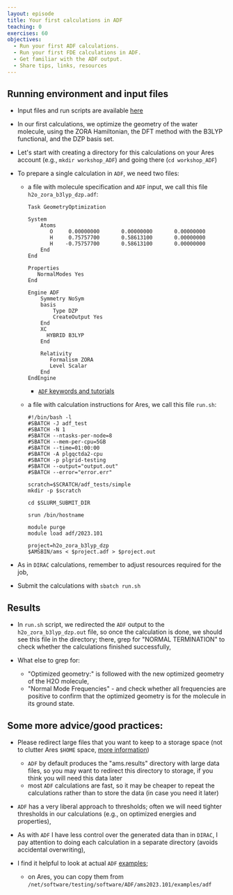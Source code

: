 ```yaml
---
layout: episode
title: Your first calculations in ADF
teaching: 0
exercises: 60
objectives:
  - Run your first ADF calculations.
  - Run your first FDE calculations in ADF.
  - Get familiar with the ADF output.
  - Share tips, links, resources
---
```


## Running environment and input files

- Input files and run scripts are available [here](https://github.com/qchemlab-embedding/2023-07-14-workshop-exercises/tree/main/adf/geomopt-h2o_zora_b3lyp_dzp)

- In our first calculations, we optimize the geometry of the water molecule, using the ZORA Hamiltonian, the DFT method with the B3LYP functional, and the DZP basis set.

- Let's start with creating a directory for this calculations on your Ares account (e.g., `mkdir workshop_ADF`) and going there (`cd workshop_ADF`)

- To prepare a single calculation in `ADF`, we need two files:

  - a file with molecule specification and `ADF` input, we call this file `h2o_zora_b3lyp_dzp.adf`:


    ```shell
    Task GeometryOptimization
      
    System
        Atoms
           O     0.00000000       0.00000000       0.00000000
           H     0.75757700       0.58613100       0.00000000
           H    -0.75757700       0.58613100       0.00000000
        End
    End
    
    Properties
       NormalModes Yes
    End
    
    Engine ADF
        Symmetry NoSym
        basis
            Type DZP
            CreateOutput Yes
        End
        XC
          HYBRID B3LYP
        End
    
        Relativity
           Formalism ZORA
           Level Scalar
        End
    EndEngine
    ``` 

    - [`ADF` keywords and tutorials](https://www.scm.com/doc/ADF/index.html)


  - a file with calculation instructions for Ares, we call this file `run.sh`:


      ```shell
      #!/bin/bash -l
      #SBATCH -J adf_test
      #SBATCH -N 1
      #SBATCH --ntasks-per-node=8
      #SBATCH --mem-per-cpu=5GB
      #SBATCH --time=01:00:00 
      #SBATCH -A plgqctda2-cpu
      #SBATCH -p plgrid-testing
      #SBATCH --output="output.out"
      #SBATCH --error="error.err"
      
      scratch=$SCRATCH/adf_tests/simple
      mkdir -p $scratch
      
      cd $SLURM_SUBMIT_DIR
      
      srun /bin/hostname
      
      module purge
      module load adf/2023.101
      
      project=h2o_zora_b3lyp_dzp
      $AMSBIN/ams < $project.adf > $project.out
      ```

- As in `DIRAC` calculations, remember to adjust resources required for the job,

- Submit the calculations with `sbatch run.sh`

## Results

- In `run.sh` script, we redirected the `ADF` output to the `h2o_zora_b3lyp_dzp.out` file, so once the calculation is done, we should see this file in the directory;
  there, grep for "NORMAL TERMINATION" to check whether the calculations finished successfully,

- What else to grep for:

  - "Optimized geometry:" is followed with the new optimized geometry of the H2O molecule,
  - "Normal Mode Frequencies" - and check whether all frequencies are positive to confirm that the optimized geometry is for the molecule in its ground state.


## Some more advice/good practices:

  - Please redirect large files that you want to keep to a storage space (not to clutter Ares `$HOME` space, [more information](https://docs.cyfronet.pl/display/~plgpawlik/Ares#Ares-Storage))
    - `ADF` by default produces the "ams.results" directory with large data files, so you may want to redirect this directory to storage, if you think you will need this data later
    - most `ADF` calculations are fast, so it may be cheaper to repeat the calculations rather than to store the data (in case you need it later)

  - `ADF` has a very liberal approach to thresholds; often we will need tighter thresholds in our calculations (e.g., on optimized energies and properties),

  - As with `ADF` I have less control over the generated data than in `DIRAC`, I pay attention to doing each calculation in a separate directory (avoids accidental overwriting),

  - I find it helpful to look at actual `ADF` [examples](https://www.scm.com/doc/ADF/Examples/Examples.html);
    - on Ares, you can copy them from `/net/software/testing/software/ADF/ams2023.101/examples/adf`


